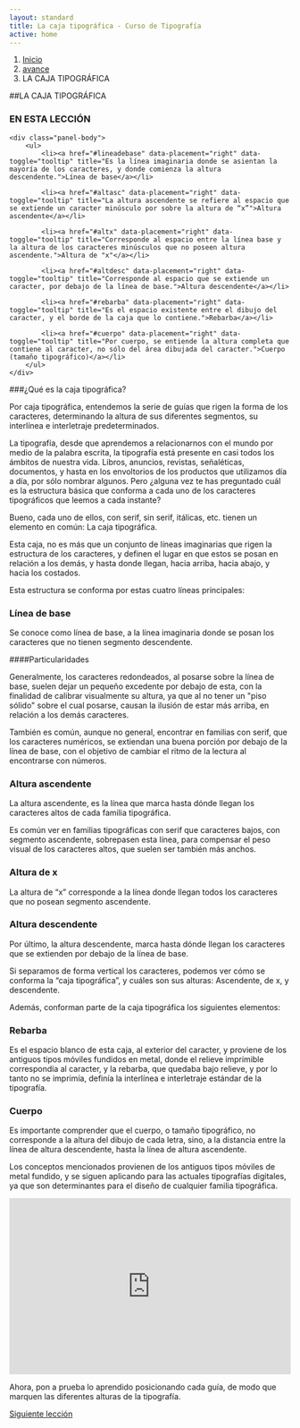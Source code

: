 ```yaml
---
layout: standard
title: La caja tipográfica - Curso de Tipografía
active: home
---
```

		

<ol class="breadcrumb">
	<li><a href="{{ site.baseurl }}/">Inicio</a></li>
	<li><a href="{{ site.baseurl }}/pags/sesion">avance</a></li>
	<li class="active">LA CAJA TIPOGRÁFICA</li>
</ol>

##LA CAJA TIPOGRÁFICA

<div class="panel panel-primary panel-index">
	<div class="panel-heading">
		<h3 class="panel-title">EN ESTA LECCIÓN</h3>
	</div>

	<div class="panel-body">
		<ul>
			<li><a href="#lineadebase" data-placement="right" data-toggle="tooltip" title="Es la línea imaginaria donde se asientan la mayoría de los caracteres, y donde comienza la altura descendente.">Línea de base</a></li>

			<li><a href="#altasc" data-placement="right" data-toggle="tooltip" title="La altura ascendente se refiere al espacio que se extiende un caracter minúsculo por sobre la altura de “x”">Altura ascendente</a></li>

			<li><a href="#altx" data-placement="right" data-toggle="tooltip" title="Corresponde al espacio entre la línea base y la altura de los caracteres minúsculos que no poseen altura ascendente.">Altura de "x"</a></li>

			<li><a href="#altdesc" data-placement="right" data-toggle="tooltip" title="Corresponde al espacio que se extiende un caracter, por debajo de la línea de base.">Altura descendente</a></li>

			<li><a href="#rebarba" data-placement="right" data-toggle="tooltip" title="Es el espacio existente entre el dibujo del caracter, y el borde de la caja que lo contiene.">Rebarba</a></li>

			<li><a href="#cuerpo" data-placement="right" data-toggle="tooltip" title="Por cuerpo, se entiende la altura completa que contiene al caracter, no sólo del área dibujada del caracter.">Cuerpo (tamaño tipográfico)</a></li>
		</ul>
	</div>
</div>

###¿Qué es la caja tipográfica?

<p>Por caja tipográfica, entendemos la serie de guías que rigen la forma de los caracteres, determinando la altura de sus diferentes segmentos, su interlínea e interletraje predeterminados.</p>

<p>La tipografía, desde que aprendemos a relacionarnos con el mundo por medio de la palabra escrita, la tipografía está presente en casi todos los ámbitos de nuestra vida. Libros, anuncios, revistas, señaléticas, documentos, y hasta en los envoltorios de los productos que utilizamos día a día, por sólo nombrar algunos. Pero ¿alguna vez te has preguntado cuál es la estructura básica que conforma a cada uno de los caracteres tipográficos que leemos a cada instante?</p>

<p>Bueno, cada uno de ellos, con serif, sin serif, itálicas, etc. tienen un elemento en común: La caja tipográfica.</p>

<p>Esta caja, no es más que un conjunto de líneas imaginarias que rigen la estructura de los caracteres, y definen el lugar en que estos se posan en relación a los demás, y hasta donde llegan, hacia arriba, hacia abajo, y hacia los costados.</p>

<p>Esta estructura se conforma por estas cuatro líneas principales:</p>

<h3 id="lineadebase">Línea de base</h3>

<p>Se conoce como línea de base, a la línea imaginaria donde se posan los caracteres que no tienen segmento descendente.</p>

####Particularidades

<p>Generalmente, los caracteres redondeados, al posarse sobre la línea de base, suelen dejar un pequeño excedente por debajo de esta, con la finalidad de calibrar visualmente su altura, ya que al no tener un "piso sólido" sobre el cual posarse, causan la ilusión de estar más arriba, en relación a los demás caracteres.</p>

<p>También es común, aunque no general, encontrar en familias con serif, que los caracteres numéricos, se extiendan una buena porción por debajo de la línea de base, con el objetivo de cambiar el ritmo de la lectura al encontrarse con números.</p>

<h3 id="altasc">Altura ascendente</h3>

<p>La altura ascendente, es la línea que marca hasta dónde llegan los caracteres altos de cada familia tipográfica.</p>

<p>Es común ver en familias tipográficas con serif que caracteres bajos, con segmento ascendente, sobrepasen esta línea, para compensar el peso visual de los caracteres altos, que suelen ser también más anchos.</p>

<h3 id="altx">Altura de x</h3>

<p>La altura de “x” corresponde a la línea donde llegan todos los caracteres que no posean segmento ascendente.</p>

<h3 id="altdesc">Altura descendente</h3>

<p>Por último, la altura descendente, marca hasta dónde llegan los caracteres que se extienden por debajo de la línea de base.</p>

<p>Si separamos de forma vertical los caracteres, podemos ver cómo se conforma la “caja tipográfica”, y cuáles son sus alturas: Ascendente, de x, y descendente.</p>

<p>Además, conforman parte de la caja tipográfica los siguientes elementos:</p>

<h3 id="rebarba">Rebarba</h3>

<p>Es el espacio blanco de esta caja, al exterior del caracter, y proviene de los antiguos tipos móviles fundidos en metal, donde el relieve imprimible correspondía al caracter, y la rebarba, que quedaba bajo relieve, y por lo tanto no se imprimía, definía la interlínea e interletraje estándar de la tipografía.</p>

<h3 id="cuerpo">Cuerpo</h3>

<p>Es importante comprender que el cuerpo, o tamaño tipográfico, no corresponde a la altura del dibujo de cada letra, sino, a la distancia entre la línea de altura descendente, hasta la línea de altura ascendente.</p>

<p>Los conceptos mencionados provienen de los antiguos tipos móviles de metal fundido, y se siguen aplicando para las actuales tipografías digitales, ya que son determinantes para el diseño de cualquier familia tipográfica.</p>

<iframe class="video" width="100%" height="315" src="https://www.youtube.com/embed/6IaRwDSS5WQ" frameborder="0" allowfullscreen modestbranding></iframe>

<p>Ahora, pon a prueba lo aprendido posicionando cada guía, de modo que marquen las diferentes alturas de la tipografía.</p>
			
<div style="display:block;" id="inter001">
	<script language="javascript" type="text/javascript" src="{{ site.baseurl }}/interacciones/001/sketch.js"></script>
</div>

<div id="siguiente" style="display:none;">
	<a href="{{ site.baseurl }}/pags/01-modulo-elementos-de-la-tipografia/02-partes-del-caracter/" class="btn btn-primary pull-right">Siguiente lección</a>
</div>
<div id="siguiente-desactivado" style="display:block ;">
	<a href="{{ site.baseurl }}/pags/01-modulo-elementos-de-la-tipografia/02-partes-del-caracter/" class="btn btn-primary disabled pull-right">Siguiente lección</a>
</div>